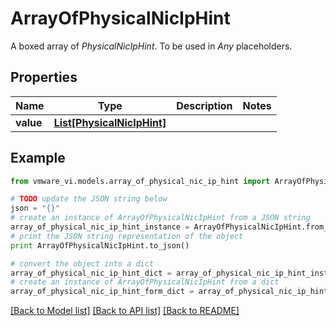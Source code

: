 # ArrayOfPhysicalNicIpHint

A boxed array of *PhysicalNicIpHint*. To be used in *Any* placeholders. 

## Properties
Name | Type | Description | Notes
------------ | ------------- | ------------- | -------------
**value** | [**List[PhysicalNicIpHint]**](PhysicalNicIpHint.md) |  | 

## Example

```python
from vmware_vi.models.array_of_physical_nic_ip_hint import ArrayOfPhysicalNicIpHint

# TODO update the JSON string below
json = "{}"
# create an instance of ArrayOfPhysicalNicIpHint from a JSON string
array_of_physical_nic_ip_hint_instance = ArrayOfPhysicalNicIpHint.from_json(json)
# print the JSON string representation of the object
print ArrayOfPhysicalNicIpHint.to_json()

# convert the object into a dict
array_of_physical_nic_ip_hint_dict = array_of_physical_nic_ip_hint_instance.to_dict()
# create an instance of ArrayOfPhysicalNicIpHint from a dict
array_of_physical_nic_ip_hint_form_dict = array_of_physical_nic_ip_hint.from_dict(array_of_physical_nic_ip_hint_dict)
```
[[Back to Model list]](../README.md#documentation-for-models) [[Back to API list]](../README.md#documentation-for-api-endpoints) [[Back to README]](../README.md)


